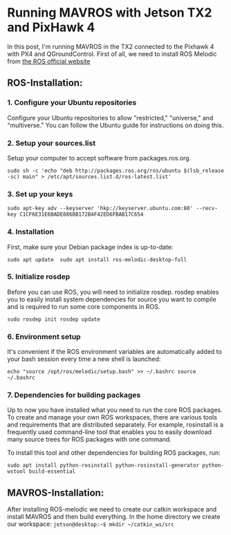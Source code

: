 # Running MAVROS with Jetson TX2 and PixHawk 4

In this post, I'm running MAVROS in the TX2 connected to the Pixhawk 4 with PX4 and QGroundControl. First of all, we need to install ROS Melodic from [the ROS official website](http://wiki.ros.org/melodic/Installation/Ubuntu "ROS-Melodic for Ubuntu 18.04") 

## ROS-Installation:

### 1. Configure your Ubuntu repositories
Configure your Ubuntu repositories to allow "restricted," "universe," and "multiverse." You can follow the Ubuntu guide for instructions on doing this.

### 2. Setup your sources.list
Setup your computer to accept software from packages.ros.org.

`sudo sh -c 'echo "deb http://packages.ros.org/ros/ubuntu $(lsb_release -sc) main" > /etc/apt/sources.list.d/ros-latest.list'`

### 3. Set up your keys

`sudo apt-key adv --keyserver 'hkp://keyserver.ubuntu.com:80' --recv-key C1CF6E31E6BADE8868B172B4F42ED6FBAB17C654`

### 4. Installation
First, make sure your Debian package index is up-to-date:

`sudo apt update 
 sudo apt install ros-melodic-desktop-full`

### 5. Initialize rosdep
Before you can use ROS, you will need to initialize rosdep. rosdep enables you to easily install system dependencies for source you want to compile and is required to run some core components in ROS.

`sudo rosdep init
 rosdep update`

### 6. Environment setup
It's convenient if the ROS environment variables are automatically added to your bash session every time a new shell is launched:

`echo "source /opt/ros/melodic/setup.bash" >> ~/.bashrc
 source ~/.bashrc`

### 7. Dependencies for building packages
Up to now you have installed what you need to run the core ROS packages. To create and manage your own ROS workspaces, there are various tools and requirements that are distributed separately. For example, rosinstall is a frequently used command-line tool that enables you to easily download many source trees for ROS packages with one command.

To install this tool and other dependencies for building ROS packages, run:

`sudo apt install python-rosinstall python-rosinstall-generator python-wstool build-essential`

## MAVROS-Installation:
After installing ROS-melodic we need to create our catkin workspace and install MAVROS and then build everything.
In the home directory we create our workspace:
`jetson@desktop:~$ mkdir ~/catkin_ws/src`
